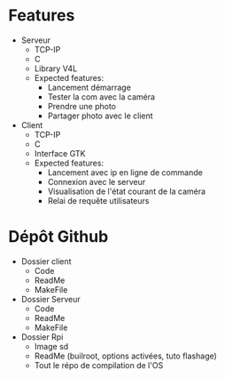 # Features

- Serveur
    + TCP-IP
    + C
    + Library V4L
    + Expected features:
        * Lancement démarrage
        * Tester la com avec la caméra
        * Prendre une photo
        * Partager photo avec le client
- Client
    + TCP-IP
    + C
    + Interface GTK
    + Expected features:
        * Lancement avec ip en ligne de commande
        * Connexion avec le serveur
        * Visualisation de l'état courant de la caméra
        * Relai de requête utilisateurs

# Dépôt Github

- Dossier client
    + Code
    + ReadMe
    + MakeFile
- Dossier Serveur
    + Code
    + ReadMe
    + MakeFile
- Dossier Rpi
    + Image sd
    + ReadMe (builroot, options activées, tuto flashage)
    + Tout le répo de compilation de l'OS